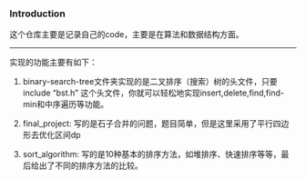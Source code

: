 ### Introduction
这个仓库主要是记录自己的code，主要是在算法和数据结构方面。

---

实现的功能主要有如下：

1. binary-search-tree文件夹实现的是二叉排序（搜索）树的头文件，只要include “bst.h” 这个头文件，你就可以轻松地实现insert,delete,find,find-min和中序遍历等功能。

2. final_project: 写的是石子合并的问题，题目简单，但是这里采用了平行四边形去优化区间dp

3. sort_algorithm: 写的是10种基本的排序方法，如堆排序、快速排序等等，最后给出了不同的排序方法的比较。
